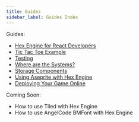 ```yaml
---
title: Guides
sidebar_label: Guides Index
---
```


Guides:

- [Hex Engine for React Developers](/docs/hex-engine-for-react-devs)
- [Tic Tac Toe Example](/docs/tic-tac-toe-example)
- [Testing](/docs/testing)
- [Where are the Systems?](/docs/systems)
- [Storage Components](/docs/storage-components)
- [Using Aseprite with Hex Engine](/docs/using-aseprite)
- [Deploying Your Game Online](/docs/deploying-your-game-online)

Coming Soon:

- How to use Tiled with Hex Engine
- How to use AngelCode BMFont with Hex Engine
